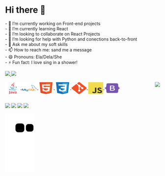 <div>
 <h1> Hi there 👋</h1>
<p> - 🔭 I’m currently working on Front-end projects<br>
 - 🌱 I’m currently learning React<br>
 - 👯 I’m looking to collaborate on React Projects<br>
 - 🤔 I’m looking for help with Python and conections back-to-front<br>
 - 💬 Ask me about my soft skills<br>
 - 📫 How to reach me: sand me a message<br>
 - 😄 Pronouns: Ela/Dela/She<br>
 - ⚡ Fun fact: I love sing in a shower!</p>
  <div>
   <a href="https://github.com/AdrianaQMelo">
   <img height="168em" src="https://github-readme-stats.vercel.app/api?username=AdrianaQMelo&show_icons=true&theme=gruvbox&include_all_commits=true&count_private=true&border_radius=45%&bg_color=041C32&hide_border=true"/>
   <img height="170em" src="https://github-readme-stats.vercel.app/api/top-langs/?username=AdrianaQMelo&layout=compact&langs_count=7&theme=gruvbox&border_radius=32%&bg_color=041C32&hide_border=true"/>
 </div>

 <div style="display: inline_block"><br>
   <img align="center" height="40" width="50" src="https://github.com/devicons/devicon/blob/master/icons/java/java-original-wordmark.svg">
   <img align="center" height="40" width="50" src="https://github.com/devicons/devicon/blob/master/icons/mysql/mysql-original-wordmark.svg">
   <img align="center" height="40" width="50" src="https://github.com/devicons/devicon/blob/master/icons/html5/html5-original.svg">
   <img align="center" height="40" width="50" src="https://github.com/devicons/devicon/blob/master/icons/css3/css3-original.svg">
   <img align="center" height="40" width="50" src="https://github.com/devicons/devicon/blob/master/icons/git/git-original.svg">
   <img align="center" height="40" width="50" src="https://github.com/devicons/devicon/blob/master/icons/javascript/javascript-original.svg">
   <img align="center" height="40" width="50" src="https://github.com/devicons/devicon/blob/master/icons/bootstrap/bootstrap-plain.svg">
   <img align="right" src="https://i.picasion.com/pic91/670c552d9d9f6d48965c6e63a2cfcdda.gif">
   </div>

   ##

   <div>
   <a href="https://api.whatsapp.com/send?phone=5511989414181" target="_blank"><img src="https://img.shields.io/badge/WhatsApp-25D366?style=for-the-badge&logo=whatsapp&logoColor=white" target="_blank"></a>
    <a href = "mailto:adrianaqueirozdemelo@gmail.com"><img src="https://img.shields.io/badge/Gmail-D14836?style=for-the-badge&logo=gmail&logoColor=white" target="_blank"></a>
   <a href="https://www.linkedin.com/in/adrianaqmelo/" target="_blank"><img src="https://img.shields.io/badge/LinkedIn-0077B5?style=for-the-badge&logo=linkedin&logoColor=white" target="_blank"></a>
  <a href="https://ryan-stt.github.io/Portifolio/" target="_blank"><img src="https://img.shields.io/badge/Blogger-FF5722?style=for-the-badge&logo=blogger&logoColor=white" target="_blank"></a> 

   ![Snake animation](https://github.com/AdrianaQMelo/AdrianaQMelo/blob/output/github-contribution-grid-snake.svg)

 </div>
</div>
